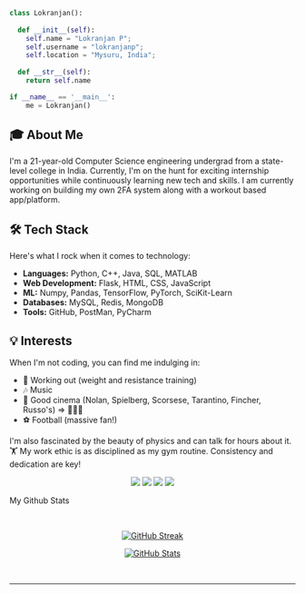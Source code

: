                 
```python
class Lokranjan():
    
  def __init__(self):
    self.name = "Lokranjan P";
    self.username = "lokranjanp";
    self.location = "Mysuru, India";
  
  def __str__(self):
    return self.name

if __name__ == '__main__':
    me = Lokranjan()
```

## 🎓 About Me

I'm a 21-year-old Computer Science engineering undergrad from a state-level college in India. Currently, I'm on the hunt for exciting internship opportunities while continuously learning new tech and skills. I am currently working on building my own 2FA system along with a workout based app/platform.


## 🛠️ Tech Stack

Here's what I rock when it comes to technology:

- **Languages:** Python, C++, Java, SQL, MATLAB
- **Web Development:** Flask, HTML, CSS, JavaScript
- **ML:** Numpy, Pandas, TensorFlow, PyTorch, SciKit-Learn
- **Databases:** MySQL, Redis, MongoDB
- **Tools:** GitHub, PostMan, PyCharm

## 💡 Interests

When I'm not coding, you can find me indulging in:

- 💪 Working out (weight and resistance training)
- 🎶 Music
- 🎥 Good cinema (Nolan, Spielberg, Scorsese, Tarantino, Fincher, Russo's) => 😮‍💨🗿
- ⚽ Football (massive fan!)

I'm also fascinated by the beauty of physics and can talk for hours about it. 
<br>
🏋️ My work ethic is as disciplined as my gym routine. Consistency and dedication are key!
<br>

<p>
<div align="center">
  <img src="https://img.shields.io/badge/-Python-98b982?style=for-the-badge&logo=python&logoColor=98b982&labelColor=282828">
  <img src="https://img.shields.io/badge/-MATLAB-0076a8?style=for-the-badge&logo=mathworks&logoColor=0076a8&labelColor=282828">
  <img src="https://img.shields.io/badge/-C++-00599C?style=for-the-badge&logo=cplusplus&logoColor=00599C&labelColor=282828">
  <img src="https://img.shields.io/badge/-SQL-003B57?style=for-the-badge&logo=postgresql&logoColor=003B57&labelColor=282828">
</div>
</p>

My Github Stats

<br/>
<p align="center">
  <a href="https://git.io/streak-stats"><img src="https://github-readme-streak-stats.herokuapp.com?user=lokranjanp&theme=dark&border_radius=5.6&date_format=M%20j%5B%2C%20Y%5D&background=45%2C000000%2C000000" alt="GitHub Streak" /></a>
</p>
<p align="center">
  <a href="https://git.io/streak-stats"><img src="https://github-readme-stats.vercel.app/api?username=lokranjanp&theme=vue-dark&show_icons=true&hide_border=true&count_private=true" alt="GitHub Stats" /></a>
</p>

<br>

<hr>
<Br>
